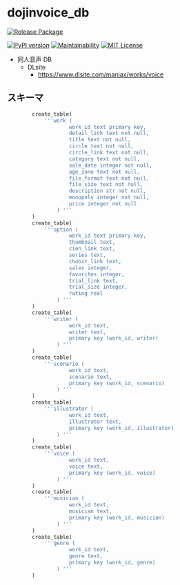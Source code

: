 # dojinvoice_db

[![Release Package](https://github.com/eggplants/dojinvoice_db/workflows/Release%20Package/badge.svg)](https://github.com/eggplants/dojinvoice_db/actions/runs/355419760)

[![PyPI version](https://badge.fury.io/py/dojinvoice-db.svg)](https://badge.fury.io/py/dojinvoice_db) [![Maintainability](https://api.codeclimate.com/v1/badges/f9942612576bc3a99dbd/maintainability)](https://codeclimate.com/github/eggplants/dojinvoice_db/maintainability) [![MIT License](http://img.shields.io/badge/license-MIT-blue.svg?style=flat)](LICENSE)

- 同人音声 DB
  - DLsite
    - <https://www.dlsite.com/maniax/works/voice>

## スキーマ

```python
        create_table(
            '''work (
                    work_id text primary key,
                    detail_link text not null,
                    title text not null,
                    circle text not null,
                    circle_link text not null,
                    category text not null,
                    sale_date integer not null,
                    age_zone text not null,
                    file_format text not null,
                    file_size text not null,
                    description str not null,
                    monopoly integer not null,
                    price integer not null
                ) '''
        )
        create_table(
            '''option (
                    work_id text primary key,
                    thumbnail text,
                    cien_link text,
                    series text,
                    chobit_link text,
                    sales integer,
                    favorites integer,
                    trial_link text,
                    trial_size integer,
                    rating real
                ) '''
        )
        create_table(
            '''writer (
                    work_id text,
                    writer text,
                    primary key (work_id, writer)
                ) '''
        )
        create_table(
            '''scenario (
                    work_id text,
                    scenario text,
                    primary key (work_id, scenario)
                ) '''
        )
        create_table(
            '''illustrator (
                    work_id text,
                    illustrator text,
                    primary key (work_id, illustrator)
                ) '''
        )
        create_table(
            '''voice (
                    work_id text,
                    voice text,
                    primary key (work_id, voice)
                ) '''
        )
        create_table(
            '''musician (
                    work_id text,
                    musician text,
                    primary key (work_id, musician)
                ) '''
        )
        create_table(
            '''genre (
                    work_id text,
                    genre text,
                    primary key (work_id, genre)
                ) '''
        )
```

